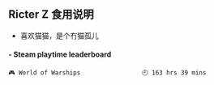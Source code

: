 ## Ricter Z 食用说明
- 喜欢猫猫，是个冇猫孤儿

<!-- steam-box start -->
#### - Steam playtime leaderboard
```text
🎮 World of Warships                 🕘 163 hrs 39 mins
```
<!-- Powered by https://github.com/YouEclipse/steam-box . -->
<!-- steam-box end -->
